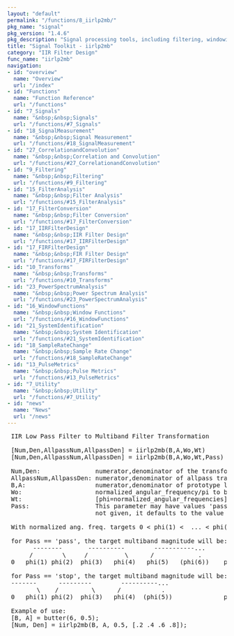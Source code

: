```yaml
---
layout: "default"
permalink: "/functions/8_iirlp2mb/"
pkg_name: "signal"
pkg_version: "1.4.6"
pkg_description: "Signal processing tools, including filtering, windowing and display functions."
title: "Signal Toolkit - iirlp2mb"
category: "IIR Filter Design"
func_name: "iirlp2mb"
navigation:
- id: "overview"
  name: "Overview"
  url: "/index"
- id: "Functions"
  name: "Function Reference"
  url: "/functions"
- id: "7_Signals"
  name: "&nbsp;&nbsp;Signals"
  url: "/functions/#7_Signals"
- id: "18_SignalMeasurement"
  name: "&nbsp;&nbsp;Signal Measurement"
  url: "/functions/#18_SignalMeasurement"
- id: "27_CorrelationandConvolution"
  name: "&nbsp;&nbsp;Correlation and Convolution"
  url: "/functions/#27_CorrelationandConvolution"
- id: "9_Filtering"
  name: "&nbsp;&nbsp;Filtering"
  url: "/functions/#9_Filtering"
- id: "15_FilterAnalysis"
  name: "&nbsp;&nbsp;Filter Analysis"
  url: "/functions/#15_FilterAnalysis"
- id: "17_FilterConversion"
  name: "&nbsp;&nbsp;Filter Conversion"
  url: "/functions/#17_FilterConversion"
- id: "17_IIRFilterDesign"
  name: "&nbsp;&nbsp;IIR Filter Design"
  url: "/functions/#17_IIRFilterDesign"
- id: "17_FIRFilterDesign"
  name: "&nbsp;&nbsp;FIR Filter Design"
  url: "/functions/#17_FIRFilterDesign"
- id: "10_Transforms"
  name: "&nbsp;&nbsp;Transforms"
  url: "/functions/#10_Transforms"
- id: "23_PowerSpectrumAnalysis"
  name: "&nbsp;&nbsp;Power Spectrum Analysis"
  url: "/functions/#23_PowerSpectrumAnalysis"
- id: "16_WindowFunctions"
  name: "&nbsp;&nbsp;Window Functions"
  url: "/functions/#16_WindowFunctions"
- id: "21_SystemIdentification"
  name: "&nbsp;&nbsp;System Identification"
  url: "/functions/#21_SystemIdentification"
- id: "18_SampleRateChange"
  name: "&nbsp;&nbsp;Sample Rate Change"
  url: "/functions/#18_SampleRateChange"
- id: "13_PulseMetrics"
  name: "&nbsp;&nbsp;Pulse Metrics"
  url: "/functions/#13_PulseMetrics"
- id: "7_Utility"
  name: "&nbsp;&nbsp;Utility"
  url: "/functions/#7_Utility"
- id: "news"
  name: "News"
  url: "/news"
---
```

<pre> IIR Low Pass Filter to Multiband Filter Transformation

 [Num,Den,AllpassNum,AllpassDen] = iirlp2mb(B,A,Wo,Wt)
 [Num,Den,AllpassNum,AllpassDen] = iirlp2mb(B,A,Wo,Wt,Pass)

 Num,Den:               numerator,denominator of the transformed filter
 AllpassNum,AllpassDen: numerator,denominator of allpass transform,
 B,A:                   numerator,denominator of prototype low pass filter
 Wo:                    normalized_angular_frequency/pi to be transformed
 Wt:                    [phi=normalized_angular_frequencies]/pi target vector
 Pass:                  This parameter may have values 'pass' or 'stop'.  If
                        not given, it defaults to the value of 'pass'.

 With normalized ang. freq. targets 0 < phi(1) <  ... < phi(n) < pi radians

 for Pass == 'pass', the target multiband magnitude will be:
       --------       ----------        -----------...
      /        \     /          \      /            .
 0   phi(1) phi(2)  phi(3)   phi(4)   phi(5)   (phi(6))    pi

 for Pass == 'stop', the target multiband magnitude will be:
 -------      ---------        ----------...
        \    /         \      /           .
 0   phi(1) phi(2)  phi(3)   phi(4)  (phi(5))              pi

 Example of use:
 [B, A] = butter(6, 0.5);
 [Num, Den] = iirlp2mb(B, A, 0.5, [.2 .4 .6 .8]);
</pre>
